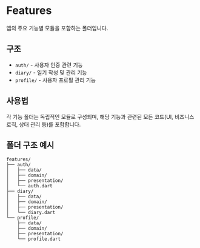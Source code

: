 # Features

앱의 주요 기능별 모듈을 포함하는 폴더입니다.

## 구조

- `auth/` - 사용자 인증 관련 기능
- `diary/` - 일기 작성 및 관리 기능
- `profile/` - 사용자 프로필 관리 기능

## 사용법

각 기능 폴더는 독립적인 모듈로 구성되며, 해당 기능과 관련된 모든 코드(UI, 비즈니스 로직, 상태 관리 등)를 포함합니다.

## 폴더 구조 예시

```
features/
├── auth/
│   ├── data/
│   ├── domain/
│   ├── presentation/
│   └── auth.dart
├── diary/
│   ├── data/
│   ├── domain/
│   ├── presentation/
│   └── diary.dart
└── profile/
    ├── data/
    ├── domain/
    ├── presentation/
    └── profile.dart
```
